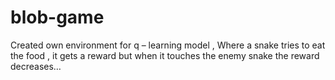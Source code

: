 # blob-game
Created own environment for q – learning model ,  Where a snake tries to eat the food , it gets a reward but when it touches the enemy snake the reward decreases…
